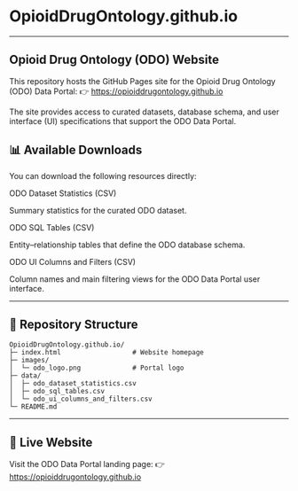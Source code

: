 # OpioidDrugOntology.github.io
---

Opioid Drug Ontology (ODO) Website
---
This repository hosts the GitHub Pages site for the Opioid Drug Ontology (ODO) Data Portal:
👉 https://opioiddrugontology.github.io

The site provides access to curated datasets, database schema, and user interface (UI) specifications that support the ODO Data Portal.


📊 Available Downloads
---
You can download the following resources directly:

ODO Dataset Statistics (CSV)

Summary statistics for the curated ODO dataset.

ODO SQL Tables (CSV)

Entity–relationship tables that define the ODO database schema.

ODO UI Columns and Filters (CSV)

Column names and main filtering views for the ODO Data Portal user interface.

---
📂 Repository Structure
---
```pre
OpioidDrugOntology.github.io/
├─ index.html                  # Website homepage
├─ images/
│  └─ odo_logo.png             # Portal logo
├─ data/
│  ├─ odo_dataset_statistics.csv
│  ├─ odo_sql_tables.csv
│  └─ odo_ui_columns_and_filters.csv
└─ README.md
```

---
🔗 Live Website
---
Visit the ODO Data Portal landing page:
👉 https://opioiddrugontology.github.io
